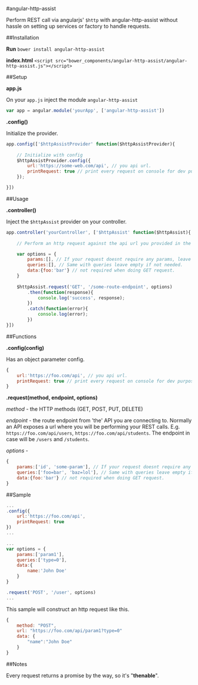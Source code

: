 #angular-http-assist

Perform REST call via angularjs' `$http` with angular-http-assist without hassle on setting up services or factory to handle requests.

##Installation

**Run** `bower install angular-http-assist`

**index.html** `<script src="bower_components/angular-http-assist/angular-http-assist.js"></script>`

##Setup

**app.js**

On your `app.js` inject the module `angular-http-assist`

```javascript
var app = angular.module('yourApp', ['angular-http-assist'])
```

**.config()** 

Initialize the provider.

```javascript
app.config(['$httpAssistProvider' function($httpAssistProvider){
	
	// Initialize with config
	$httpAssistProvider.config({
        url:'https://some-web.com/api', // you api url.
        printRequest: true // print every request on console for dev purposes.
    });

}])
```

##Usage

**.controller()**

Inject the `$httpAssist` provider on your controller.

```javascript
app.controller('yourController', ['$httpAssist' function($httpAssist){
	
	// Perform an http request against the api url you provided in the config()

	var options = {
        params:[], // If your request doesnt require any params, leave the array empty.
        queries:[], // Same with queries leave empty if not needed.
        data:{foo:'bar'} // not required when doing GET request.
    }
 
    $httpAssist.request('GET', '/some-route-endpoint', options)
        .then(function(response){
            console.log('success', response);
        })
        .catch(function(error){
            console.log(error);
        })
}])
```

##Functions

**.config(config)**

Has an object parameter config. 

```javascript
{
    url:'https://foo.com/api', // you api url.
    printRequest: true // print every request on console for dev purposes.
}
```

**.request(method, endpoint, options)**

*method* - the HTTP methods (GET, POST, PUT, DELETE)

*endpoint* - the route endpoint from 'the' API you are connecting to. Normally an API exposes a url where you will be performing your REST calls. E.g. `https://foo.com/api/users`, `https://foo.com/api/students`. The endpoint in case will be `/users` and `/students`.

*options* -  
```javascript
{
    params:['id', 'some-param'], // If your request doesnt require any params, leave the array empty.
    queries:['foo=bar', 'baz=lol'], // Same with queries leave empty if not needed.
    data:{foo:'bar'} // not required when doing GET request.
}
```

##Sample

```javascript
...
.config({
    url:'https://foo.com/api',
    printRequest: true
})
...

...
var options = {
	params:['param1'],
	queries:['type=0'],
	data:{
		name:'John Doe'
	}
}

.request('POST', '/user', options)
...
```

This sample will construct an http request like this. 

```javascript
{
	method: "POST", 
	url: "https://foo.com/api/param1?type=0"
	data: {
		"name":"John Doe"
	}
}
```

##Notes

Every request returns a promise by the way, so it's "**thenable**".
